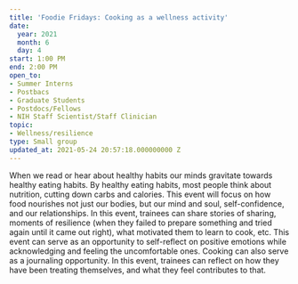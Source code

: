 ```yaml
---
title: 'Foodie Fridays: Cooking as a wellness activity'
date:
  year: 2021
  month: 6
  day: 4
start: 1:00 PM
end: 2:00 PM
open_to:
- Summer Interns
- Postbacs
- Graduate Students
- Postdocs/Fellows
- NIH Staff Scientist/Staff Clinician
topic:
- Wellness/resilience
type: Small group
updated_at: 2021-05-24 20:57:18.000000000 Z
---
```

When we read or hear about healthy habits our minds gravitate towards
healthy eating habits. By healthy eating habits, most people think about
nutrition, cutting down carbs and calories. This event will focus on how
food nourishes not just our bodies, but our mind and soul,
self-confidence, and our relationships. In this event, trainees can
share stories of sharing, moments of resilience (when they failed to
prepare something and tried again until it came out right), what
motivated them to learn to cook, etc. This event can serve as an
opportunity to self-reflect on positive emotions while acknowledging and
feeling the uncomfortable ones. Cooking can also serve as a journaling
opportunity. In this event, trainees can reflect on how they have been
treating themselves, and what they feel contributes to that.

